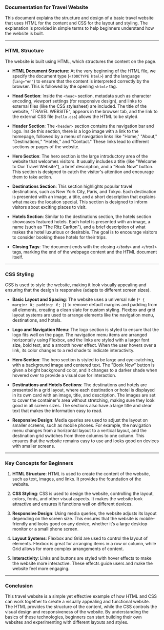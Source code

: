 ### Documentation for Travel Website

This document explains the structure and design of a basic travel website that uses HTML for the content and CSS for the layout and styling. The explanation is provided in simple terms to help beginners understand how the website is built.

---

### HTML Structure

The website is built using HTML, which structures the content on the page.

- **HTML Document Structure**: At the very beginning of the HTML file, we specify the document type (`<!DOCTYPE html>`) and the language (`lang="en"`) to ensure that the content is interpreted correctly by the browser. This is followed by the opening `<html>` tag.

- **Head Section**: Inside the `<head>` section, metadata such as character encoding, viewport settings (for responsive design), and links to external files (like the CSS stylesheet) are included. The title of the website, "TRAVEL WEBSITE", appears in the browser tab, and the link to the external CSS file (`hello.css`) allows the HTML to be styled.

- **Header Section**: The `<header>` section contains the navigation bar and logo. Inside this section, there is a logo image with a link to the homepage, followed by a menu of navigation links like "Home," "About," "Destinations," "Hotels," and "Contact." These links lead to different sections or pages of the website.

- **Hero Section**: The hero section is the large introductory area of the website that welcomes visitors. It usually includes a title (like "Welcome to Our Travel Website"), a brief description, and a "Book Now" button. This section is designed to catch the visitor's attention and encourage them to take action.

- **Destinations Section**: This section highlights popular travel destinations, such as New York City, Paris, and Tokyo. Each destination is presented with an image, a title, and a short description that explains what makes the location special. This section is designed to inform visitors about exciting places to visit.

- **Hotels Section**: Similar to the destinations section, the hotels section showcases featured hotels. Each hotel is presented with an image, a name (such as "The Ritz Carlton"), and a brief description of what makes the hotel luxurious or desirable. The goal is to encourage visitors to consider booking these hotels for their trips.

- **Closing Tags**: The document ends with the closing `</body>` and `</html>` tags, marking the end of the webpage content and the HTML document itself.

---

### CSS Styling

CSS is used to style the website, making it look visually appealing and ensuring that the design is responsive (adapts to different screen sizes).

- **Basic Layout and Spacing**: The website uses a universal rule (`* { margin: 0; padding: 0; }`) to remove default margins and padding from all elements, creating a clean slate for custom styling. Flexbox and grid layout systems are used to arrange elements like the navigation menu, destinations, and hotels.

- **Logo and Navigation Menu**: The logo section is styled to ensure that the logo fits well on the page. The navigation menu items are arranged horizontally using Flexbox, and the links are styled with a larger font size, bold text, and a smooth hover effect. When the user hovers over a link, its color changes to a red shade to indicate interactivity.

- **Hero Section**: The hero section is styled to be large and eye-catching, with a background image and centered text. The "Book Now" button is given a bright background color, and it changes to a darker shade when hovered over to provide a visual cue for interaction.

- **Destinations and Hotels Sections**: The destinations and hotels are presented in a grid layout, where each destination or hotel is displayed in its own card with an image, title, and description. The images are set to cover the container's area without stretching, making sure they look good in all screen sizes. The sections also have a large title and clear text that makes the information easy to read.

- **Responsive Design**: Media queries are used to adjust the layout on smaller screens, such as mobile phones. For example, the navigation menu changes from a horizontal layout to a vertical layout, and the destination grid switches from three columns to one column. This ensures that the website remains easy to use and looks good on devices with smaller screens.

---

### Key Concepts for Beginners

1. **HTML Structure**: HTML is used to create the content of the website, such as text, images, and links. It provides the foundation of the website.

2. **CSS Styling**: CSS is used to design the website, controlling the layout, colors, fonts, and other visual aspects. It makes the website look attractive and ensures it functions well on different devices.

3. **Responsive Design**: Using media queries, the website adjusts its layout depending on the screen size. This ensures that the website is mobile-friendly and looks good on any device, whether it’s a large desktop monitor or a small phone screen.

4. **Layout Systems**: Flexbox and Grid are used to control the layout of elements. Flexbox is great for arranging items in a row or column, while Grid allows for more complex arrangements of content.

5. **Interactivity**: Links and buttons are styled with hover effects to make the website more interactive. These effects guide users and make the website feel more engaging.

---

### Conclusion

This travel website is a simple yet effective example of how HTML and CSS can work together to create a visually appealing and functional website. The HTML provides the structure of the content, while the CSS controls the visual design and responsiveness of the website. By understanding the basics of these technologies, beginners can start building their own websites and experimenting with different layouts and styles.